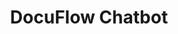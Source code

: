 ---
title: DocuFlow Chatbot
emoji: 😻
colorFrom: blue
colorTo: purple
sdk: gradio
sdk_version: 5.23.3
app_file: app.py
pinned: false
license: openrail
---